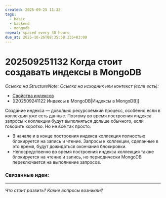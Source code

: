 ```yaml
---
created: 2025-09-25 11:32
tags:
  - basic
  - backend
  - mongodb
repeat: spaced every 48 hours
due_at: 2025-10-26T08:35:58.335+03:00
---
```

# 202509251132 Когда стоит создавать индексы в MongoDB

*Ссылка на StructureNote:*
*Ссылка на исходник или контекст (если есть):*
- [Свойства индексов](https://practicum.yandex.ru/learn/backend-nodejs/courses/16b47298-e20d-4fde-9619-1ab305039a00/sprints/564238/topics/3850c616-bd4c-4c66-987e-9b4e0b0f135c/lessons/be6cf5fb-4cd0-41db-bc30-196d7213b988/)
- [[202509241122 Индексы в MongoDB|Индексы в MongoDB]]

Создание индекса — довольно ресурсоёмкий процесс, особенно если в коллекции уже есть данные. Поэтому во время построения индекса запросы к коллекции будут выполняться дольше обычного, если говорить коротко. Но не всё так просто:

- В начале и в конце построения индекса коллекция полностью блокируется на запись и чтение. Запросы к коллекции, сделанные в это время, будут дожидаться окончания блокировки.
- Непосредственно во время построения индекса коллекция также блокируется на чтение и запись, но периодически MongoDB переключается на выполнение запросов.

### Связанные идеи:


---

*Что стоит развить? Какие вопросы возникли?*
